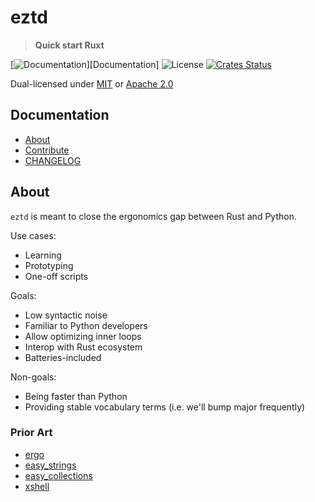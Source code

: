 # eztd

> **Quick start Ruxt**

[![Documentation](https://img.shields.io/badge/docs-master-blue.svg)][Documentation]
![License](https://img.shields.io/crates/l/eztd.svg)
[![Crates Status](https://img.shields.io/crates/v/eztd.svg)](https://crates.io/crates/eztd)

Dual-licensed under [MIT](LICENSE-MIT) or [Apache 2.0](LICENSE-APACHE)

## Documentation

- [About](#about)
- [Contribute](CONTRIBUTING.md)
- [CHANGELOG](CHANGELOG.md)

## About

`eztd` is meant to close the ergonomics gap between Rust and Python.

Use cases:
- Learning
- Prototyping
- One-off scripts

Goals:
- Low syntactic noise
- Familiar to Python developers
- Allow optimizing inner loops
- Interop with Rust ecosystem
- Batteries-included

Non-goals:
- Being faster than Python
- Providing stable vocabulary terms (i.e. we'll bump major frequently)

### Prior Art

- [ergo](https://crates.io/crates/ergo)
- [easy_strings](https://crates.io/crates/easy_strings)
- [easy_collections](https://crates.io/crates/easy_collections)
- [xshell](https://github.com/matklad/xshell)
